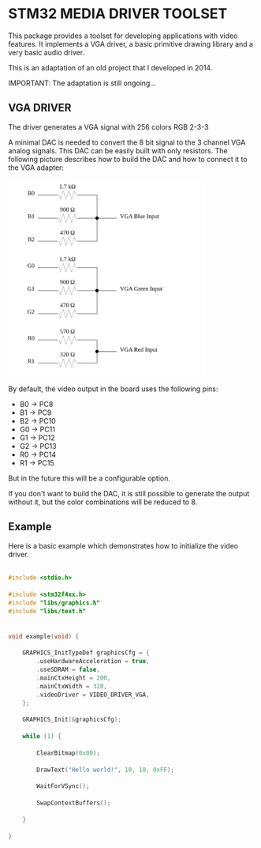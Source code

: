 # STM32 MEDIA DRIVER TOOLSET

This package provides a toolset for developing applications with video features.
It implements a VGA driver, a basic primitive drawing library and a very basic audio driver.

This is an adaptation of an old project that I developed in 2014.

IMPORTANT: The adaptation is still ongoing...

## VGA DRIVER

The driver generates a VGA signal with 256 colors RGB 2-3-3

A minimal DAC is needed to convert the 8 bit signal to the 3 channel VGA analog signals. This DAC can be easily built with only resistors.
The following picture describes how to build the DAC and how to connect it to the VGA adapter:

<img alt="DAC circuit schematics" src="./docs/dac-schematics.svg" width="400" style=" border-radius: 5px">

By default, the video output in the board uses the following pins:

- B0 -> PC8
- B1 -> PC9
- B2 -> PC10
- G0 -> PC11
- G1 -> PC12
- G2 -> PC13
- R0 -> PC14
- R1 -> PC15

But in the future this will be a configurable option.

If you don't want to build the DAC, it is still possible to generate the output without it, but the color combinations will be reduced to 8.

## Example

Here is a basic example which demonstrates how to initialize the video driver.

```c

#include <stdio.h>

#include <stm32f4xx.h>
#include "libs/graphics.h"
#include "libs/text.h"


void example(void) {

    GRAPHICS_InitTypeDef graphicsCfg = {
        .useHardwareAcceleration = true,
        .useSDRAM = false,
        .mainCtxHeight = 200,
        .mainCtxWidth = 320,
        .videoDriver = VIDEO_DRIVER_VGA,
    };

    GRAPHICS_Init(&graphicsCfg);

    while (1) {

        ClearBitmap(0x00);
        
        DrawText("Hello world!", 10, 10, 0xFF);
        
        WaitForVSync();
        
        SwapContextBuffers();

    }

}

```
